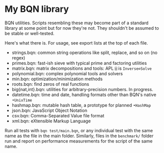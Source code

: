 # My BQN library

BQN utilities. Scripts resembling these may become part of a standard library at some point but for now they're not. They shouldn't be assumed to be stable or well-tested.

Here's what there is. For usage, see export lists at the top of each file.

- strings.bqn: common string operations like split, replace, and so on (no regex)
- primes.bqn: fast-ish sieve with typical prime and factoring utilities
- matrix.bqn: matrix decompositions and tools: APL `⌹` is `Inverse⊘Solve`
- polynomial.bqn: complex polynomial tools and solvers
- min.bqn: optimization/minimization methods
- roots.bqn: find zeros of real functions
- big{nat,int}.bqn: utilities for arbitrary-precision numbers. In progress.
- datetime.bqn: time and date, handling formats other than BQN's native `•UnixTime`
- hashmap.bqn: mutable hash table, a prototype for planned `•HashMap`
- json.bqn: JavaScript Object Notation
- csv.bqn: Comma-Separated Value file format
- xml.bqn: eXtensible Markup Language

Run all tests with `bqn test/main.bqn`, or any individual test with the same name as the file in the main folder. Similarly, files in the `benchmark/` folder run and report on performance measurements for the script of the same name.
